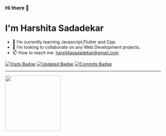 ### Hi there 👋
# I'm Harshita Sadadekar


- 🌱 I’m currently learning Javascript,Flutter and Cpp.
- 👯 I’m looking to collaborate on any Web Development projects.
- 📫 How to reach me: harshitasadadekar@gmail.com


[![Visits Badge](https://badges.pufler.dev/visits/puf17640/git-badges)](https://badges.pufler.dev)
[![Updated Badge](https://badges.pufler.dev/updated/puf17640/git-badges)](https://badges.pufler.dev)
[![Commits Badge](https://badges.pufler.dev/commits/monthly/puf17640)](https://badges.pufler.dev)


___________________________________________________________________________________________________________________________________________________________________________________


<img height="180em" src="https://github-readme-stats.vercel.app/api?username=HarshitaSadadekar&show_icons=true&hide_border=true&&count_private=true&include_all_commits=true" />
